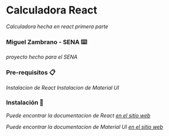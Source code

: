 # Calculadora React

_Calculadora hecha en react primera parte_

### Miguel Zambrano - SENA ⌨️

_proyecto hecho para el SENA_

### Pre-requisitos 📋

_Instalacion de React_
_Instalacion de Material UI_


### Instalación 🔧

_Puede encontrar la documentacion de React [en el sitio web](https://es.reactjs.org/)_

_Puede encontrar la documentacion de Material UI [en el sitio web](https://material-ui.com/)_